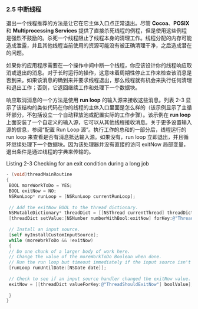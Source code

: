 ### 2.5 中断线程

退出一个线程推荐的方法是让它在它主体入口点正常退出。尽管 **Cocoa**、**POSIX** 和 **Multiprocessing Services** 提供了直接杀死线程的例程，但是使用这些例程是强烈不鼓励的。杀死一个线程阻止了线程本身的清理工作。线程分配的内存可能造成泄露，并且其他线程当前使用的资源可能没有被正确清理干净，之后造成潜在的问题。

如果你的应用程序需要在一个操作中间中断一个线程，你应该设计你的线程响应取消或退出的消息。对于长时运行的操作，这意味着周期性停止工作来检查该消息是否到来。如果该消息的确到来并要求线程退出，那么线程就有机会来执行任何清理和退出工作；否则，它返回继续工作和处理下一个数据块。

响应取消消息的一个方法是使用 **run loop** 的输入源来接收这些消息。列表 2-3 显示了该结构的类似代码在你的线程的主体入口里面是怎么样的（该示例显示了主循环部分，不包括设立一个自动释放池或配置实际的工作步骤）。该示例在 **run loop** 上面安装了一个自定义的输入源，它可以从其他线程接收消息。关于更多设置输入源的信息，参阅“配置 Run Loop 源”。执行工作的总和的一部分后，线程运行的 run loop 来查看是否有消息抵达输入源。如果没有，run loop 立即退出，并且循环继续处理下一个数据块。因为该处理器并没有直接的访问 exitNow 局部变量，退出条件是通过线程的字典来传输的。

Listing 2-3 Checking for an exit condition during a long job

``` Objective-C
- (void)threadMainRoutine
{
 BOOL moreWorkToDo = YES;
 BOOL exitNow = NO;
 NSRunLoop* runLoop = [NSRunLoop currentRunLoop];
 
 // Add the exitNow BOOL to the thread dictionary.
 NSMutableDictionary* threadDict = [[NSThread currentThread] threadDictionary];
 [threadDict setValue:[NSNumber numberWithBool:exitNow] forKey:@"ThreadShouldExitNow"];
 
 // Install an input source.
 [self myInstallCustomInputSource];
 while (moreWorkToDo && !exitNow)
 {
 // Do one chunk of a larger body of work here.
 // Change the value of the moreWorkToDo Boolean when done.
 // Run the run loop but timeout immediately if the input source isn't waiting to fire.
 [runLoop runUntilDate:[NSDate date]];
 
 // Check to see if an input source handler changed the exitNow value.
 exitNow = [[threadDict valueForKey:@"ThreadShouldExitNow"] boolValue];
 
 }
}
```